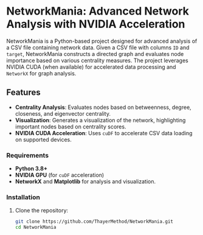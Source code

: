# NetworkMania: Advanced Network Analysis with NVIDIA Acceleration

NetworkMania is a Python-based project designed for advanced analysis of a CSV file containing network data. Given a CSV file with columns `ID` and `target`, NetworkMania constructs a directed graph and evaluates node importance based on various centrality measures. The project leverages NVIDIA CUDA (when available) for accelerated data processing and `NetworkX` for graph analysis.

## Features

- **Centrality Analysis**: Evaluates nodes based on betweenness, degree, closeness, and eigenvector centrality.
- **Visualization**: Generates a visualization of the network, highlighting important nodes based on centrality scores.
- **NVIDIA CUDA Acceleration**: Uses `cuDF` to accelerate CSV data loading on supported devices.

### Requirements

- **Python 3.8+**
- **NVIDIA GPU** (for `cuDF` acceleration)
- **NetworkX** and **Matplotlib** for analysis and visualization.

### Installation

1. Clone the repository:
   ```bash
   git clone https://github.com/ThayerMethod/NetworkMania.git
   cd NetworkMania
